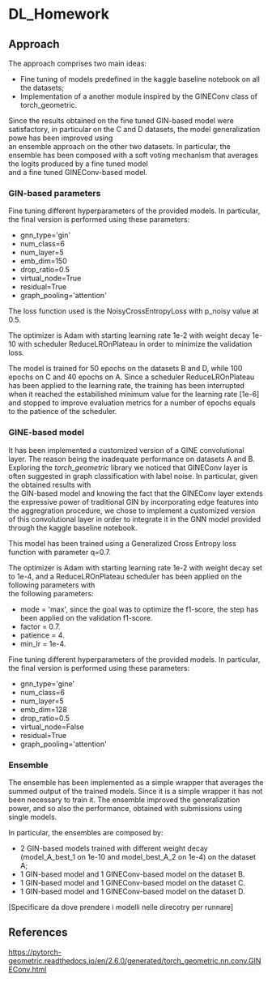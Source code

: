 # DL_Homework

## Approach

The approach comprises two main ideas:
- Fine tuning of models predefined in the kaggle baseline notebook on all the datasets;
- Implementation of a another module inspired by the GINEConv class of torch_geometric.

Since the results obtained on the fine tuned GIN-based model were satisfactory, in particular on the C and D datasets, the model generalization powe has been improved using  
an ensemble approach on the other two datasets. In particular, the ensemble has been composed with a soft voting mechanism that averages the logits produced by a fine tuned model  
and a fine tuned GINEConv-based model. 

### GIN-based parameters

Fine tuning different hyperparameters of the provided models. In particular, the final version is performed using these parameters:
- gnn_type='gin'
- num_class=6
- num_layer=5
- emb_dim=150
- drop_ratio=0.5
- virtual_node=True
- residual=True
- graph_pooling='attention'

The loss function used is the NoisyCrossEntropyLoss with p_noisy value at 0.5.

The optimizer is Adam with starting learning rate 1e-2 with weight decay 1e-10 with scheduler ReduceLROnPlateau in order to minimize the validation loss.

The model is trained for 50 epochs on the datasets B and D, while 100 epochs on C and 40 epochs on A.
Since a scheduler ReduceLROnPlateau has been applied to the learning rate, the training has been interrupted when it reached the estabilished minimum value for the learning rate [1e-6] and stopped to improve evaluation metrics for a number of epochs equals to the patience of the scheduler.

### GINE-based model

It has been implemented a customized version of a GINE convolutional layer. The reason being the inadequate performance on datasets A and B.
Exploring the *torch_geometric* library we noticed that GINEConv layer is often suggested in graph classification with label noise. In particular, given the obtained results with  
the GIN-based model and knowing the fact that the GINEConv layer extends the expressive power of traditional GIN by incorporating edge features into the aggregration procedure, we
chose to implement a customized version of this convolutional layer in order to integrate it in the GNN model provided through the kaggle baseline notebook.

This model has been trained using a Generalized Cross Entropy loss function with parameter q=0.7.

The optimizer is Adam with starting learning rate 1e-2 with weight decay set to 1e-4, and a ReduceLROnPlateau scheduler has been applied on the following parameters with  
the following parameters:
- mode = 'max', since the goal was to optimize the f1-score, the step has been applied on the validation f1-score.
- factor = 0.7.
- patience = 4.
- min_lr = 1e-4.

Fine tuning different hyperparameters of the provided models. In particular, the final version is performed using these parameters:
- gnn_type='gine'
- num_class=6
- num_layer=5
- emb_dim=128
- drop_ratio=0.5
- virtual_node=False
- residual=True
- graph_pooling='attention'

### Ensemble

The ensemble has been implemented as a simple wrapper that averages the summed output of the trained models. Since it is a simple wrapper it has not been necessary to train it.
The ensemble improved the generalization power, and so also the performance, obtained with submissions using single models.

In particular, the ensembles are composed by:
- 2 GIN-based models trained with different weight decay (model_A_best_1 on 1e-10 and model_best_A_2 on 1e-4) on the dataset A;
- 1 GIN-based model and 1 GINEConv-based model on the dataset B.
- 1 GIN-based model and 1 GINEConv-based model on the dataset C.
- 1 GIN-based model and 1 GINEConv-based model on the dataset D.

[Specificare da dove prendere i modelli nelle direcotry per runnare]

## References

https://pytorch-geometric.readthedocs.io/en/2.6.0/generated/torch_geometric.nn.conv.GINEConv.html
